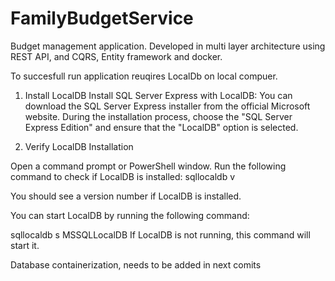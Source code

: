 # FamilyBudgetService

Budget management application. Developed in multi layer architecture using REST API, and CQRS, Entity framework and docker.


To succesfull run application reuqires LocalDb on local compuer.

1. Install LocalDB
Install SQL Server Express with LocalDB:
You can download the SQL Server Express installer from the official Microsoft website.
During the installation process, choose the "SQL Server Express Edition" and ensure that the "LocalDB" option is selected.

2. Verify LocalDB Installation

Open a command prompt or PowerShell window.
Run the following command to check if LocalDB is installed: 
 sqllocaldb v

You should see a version number if LocalDB is installed.


You can start LocalDB by running the following command:

sqllocaldb s MSSQLLocalDB
If LocalDB is not running, this command will start it.


Database containerization, needs to be added in next comits






